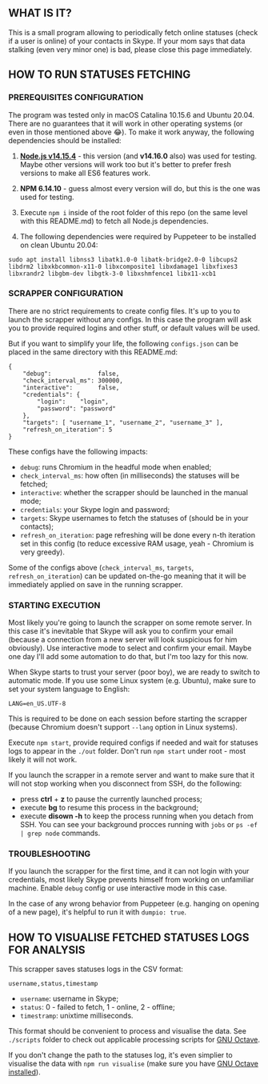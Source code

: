 ## WHAT IS IT?

This is a small program allowing to periodically fetch online statuses
(check if a user is online) 
of your contacts in Skype.
If your mom says that data stalking (even very minor one) is bad,
please close this page immediately.


## HOW TO RUN STATUSES FETCHING


### PREREQUISITES CONFIGURATION

The program was tested only in macOS Catalina 10.15.6 and Ubuntu 20.04. 
There are no guarantees that it will work in other operating systems
(or even in those mentioned above 😂). 
To make it work anyway, the following dependencies should be installed:

1. [**Node.js v14.15.4**](https://nodejs.org) - 
this version (and **v14.16.0** also) was used for testing.
Maybe other versions will work too
but it's better to prefer fresh versions
to make all ES6 features work.

2. **NPM 6.14.10** - 
guess almost every version will do,
but this is the one was used for testing.

3. Execute `npm i` inside of the root folder of this repo
(on the same level with this README.md)
to fetch all Node.js dependencies.

4. The following dependencies were required by Puppeteer
to be installed on clean Ubuntu 20.04:
```
sudo apt install libnss3 libatk1.0-0 libatk-bridge2.0-0 libcups2 libdrm2 libxkbcommon-x11-0 libxcomposite1 libxdamage1 libxfixes3 libxrandr2 libgbm-dev libgtk-3-0 libxshmfence1 libx11-xcb1
```


### SCRAPPER CONFIGURATION

There are no strict requirements to create config files.
It's up to you to launch the scrapper without any configs.
In this case the program will ask you 
to provide required logins and other stuff,
or default values will be used.

But if you want to simplify your life,
the following `configs.json` can be placed 
in the same directory with this README.md:
```
{
    "debug":             false,
    "check_interval_ms": 300000,
    "interactive":       false,
    "credentials": {
        "login":    "login",
        "password": "password"
    },
    "targets": [ "username_1", "username_2", "username_3" ],
    "refresh_on_iteration": 5
}
```

These configs have the following impacts:
- `debug`: runs Chromium in the headful mode when enabled;
- `check_interval_ms`: how often (in milliseconds) the statuses will be fetched;
- `interactive`: whether the scrapper should be launched in the manual mode;
- `credentials`: your Skype login and password;
- `targets`: Skype usernames to fetch the statuses of (should be in your contacts);
- `refresh_on_iteration`: page refreshing will be done every n-th iteration set in this config
(to reduce excessive RAM usage, yeah - Chromium is very greedy).

Some of the configs above (`check_interval_ms`, `targets`, `refresh_on_iteration`) 
can be updated on-the-go 
meaning that it will be immediately applied on save in the running scrapper.


### STARTING EXECUTION

Most likely you're going to launch the scrapper on some remote server.
In this case it's inevitable that Skype will ask you to confirm your email
(because a connection from a new server will look suspicious for him obviously).
Use interactive mode to select and confirm your email.
Maybe one day I'll add some automation to do that, but I'm too lazy for this now.

When Skype starts to trust your server (poor boy),
we are ready to switch to automatic mode.
If you use some Linux system (e.g. Ubuntu),
make sure to set your system language to English:
```
LANG=en_US.UTF-8
```

This is required to be done on each session before starting the scrapper
(because Chromium doesn't support `--lang` option in Linux systems).

Execute `npm start`, provide required configs if needed
and wait for statuses logs to appear in the `./out` folder.
Don't run `npm start` under root - most likely it will not work.

If you launch the scrapper in a remote server 
and want to make sure that it will not stop working
when you disconnect from SSH, do the following:
- press **ctrl** + **z** to pause the currently launched process;
- execute **bg** to resume this process in the background;
- execute **disown -h** to keep the process running when you detach from SSH.
You can see your background procces running with 
`jobs` or `ps -ef | grep node` commands.


### TROUBLESHOOTING

If you launch the scrapper for the first time,
and it can not login with your credentials,
most likely Skype prevents himself from working on unfamiliar machine.
Enable `debug` config or use interactive mode in this case.

In the case of any wrong behavior from Puppeteer
(e.g. hanging on opening of a new page),
it's helpful to run it with `dumpio: true`.


## HOW TO VISUALISE FETCHED STATUSES LOGS FOR ANALYSIS

This scrapper saves statuses logs in the CSV format:
```
username,status,timestamp
```

- `username`: username in Skype;
- `status`: 0 - failed to fetch, 1 - online, 2 - offline;
- `timestramp`: unixtime milliseconds.

This format should be convenient to process and visualise the data.
See `./scripts` folder to check out applicable processing scripts
for [GNU Octave](https://www.gnu.org/software/octave).

If you don't change the path to the statuses log,
it's even simplier to visualise the data with `npm run visualise`
(make sure you have [GNU Octave installed](https://www.gnu.org/software/octave/download)).
